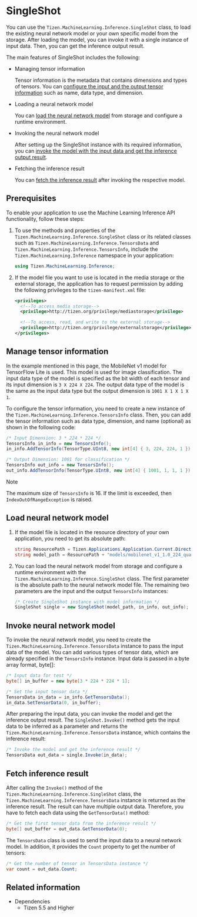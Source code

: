 # SingleShot

You can use the `Tizen.MachineLearning.Inference.SingleShot` class, to load the existing neural network model or your own specific model from the storage. After loading the model, you can invoke it with a single instance of input data. Then, you can get the inference output result.

The main features of SingleShot includes the following:

- Managing tensor information

  Tensor information is the metadata that contains dimensions and types of tensors.
  You can [configure the input and the output tensor information](#manage) such as name, data type, and dimension.

- Loading a neural network model

  You can [load the neural network model](#load) from storage and configure a runtime environment.

- Invoking the neural network model

  After setting up the SingleShot instance with its required information, you can [invoke the model with the input data and get the inference output result](#invoke).

- Fetching the inference result

  You can [fetch the inference result](#fetch) after invoking the respective model.

## Prerequisites

To enable your application to use the Machine Learning Inference API functionality, follow these steps:

1. To use the methods and properties of the `Tizen.MachineLearning.Inference.SingleShot` class or its related classes such as `Tizen.MachineLearning.Inference.TensorsData` and `Tizen.MachineLearning.Inference.TensorsInfo`, include the `Tizen.MachineLearning.Inference` namespace in your application:

    ```csharp
    using Tizen.MachineLearning.Inference;
    ```

2. If the model file you want to use is located in the media storage or the external storage, the application has to request permission by adding the following privileges to the `tizen-manifest.xml` file:

    ```XML
    <privileges>
      <!--To access media storage-->
      <privilege>http://tizen.org/privilege/mediastorage</privilege>

      <!--To access, read, and write to the external storage-->
      <privilege>http://tizen.org/privilege/externalstorage</privilege>
    </privileges>
    ```

<a name="manage"></a>
## Manage tensor information

In the example mentioned in this page, the MobileNet v1 model for TensorFlow Lite is used. This model is used for image classification.
The input data type of the model is specified as the bit width of each tensor and its input dimension is `3 X 224 X 224`.
The output data type of the model is the same as the input data type but the output dimension is `1001 X 1 X 1 X 1`.

To configure the tensor information, you need to create a new instance of the `Tizen.MachineLearning.Inference.TensorsInfo` class. Then, you can add the tensor information such as data type, dimension, and name (optional) as shown in the following code:

```csharp
/* Input Dimension: 3 * 224 * 224 */
TensorsInfo in_info = new TensorsInfo();
in_info.AddTensorInfo(TensorType.UInt8, new int[4] { 3, 224, 224, 1 });

/* Output Dimension: 1001 for classification */
TensorsInfo out_info = new TensorsInfo();
out_info.AddTensorInfo(TensorType.UInt8, new int[4] { 1001, 1, 1, 1 });
```

> [!NOTE]
> The maximum size of `TensorsInfo` is 16. If the limit is exceeded, then `IndexOutOfRangeException` is raised.

<a name="load"></a>
## Load neural network model

1. If the model file is located in the resource directory of your own application, you need to get its absolute path:

    ```csharp
    string ResourcePath = Tizen.Applications.Application.Current.DirectoryInfo.Resource;
    string model_path = ResourcePath + "models/mobilenet_v1_1.0_224_quant.tflite";
    ```

2. You can load the neural network model from storage and configure a runtime environment with the `Tizen.MachineLearning.Inference.SingleShot` class. The first parameter is the absolute path to the neural network model file. The remaining two parameters are the input and the output `TensorsInfo` instances:

    ```csharp
    /* Create SingleShot instance with model information */
    SingleShot single = new SingleShot(model_path, in_info, out_info);
    ```

<a name="invoke"></a>
## Invoke neural network model

To invoke the neural network model, you need to create the `Tizen.MachineLearning.Inference.TensorsData` instance to pass the input data of the model. You can add various types of tensor data, which are already specified in the `TensorsInfo` instance. Input data is passed in a byte array format, byte[]:

```csharp
/* Input data for test */
byte[] in_buffer = new byte[3 * 224 * 224 * 1];

/* Set the input tensor data */
TensorsData in_data = in_info.GetTensorsData();
in_data.SetTensorData(0, in_buffer);
```

After preparing the input data, you can invoke the model and get the inference output result. The `SingleShot.Invoke()` method gets the input data to be inferred as a parameter and returns the `Tizen.MachineLearning.Inference.TensorsData` instance, which contains the inference result:

```csharp
/* Invoke the model and get the inference result */
TensorsData out_data = single.Invoke(in_data);
```

<a name="fetch"></a>
## Fetch inference result

After calling the `Invoke()` method of the `Tizen.MachineLearning.Inference.SingleShot` class, the `Tizen.MachineLearning.Inference.TensorsData` instance is returned as the inference result.
The result can have multiple output data. Therefore, you have to fetch each data using the `GetTensorData()` method:

```csharp
/* Get the first tensor data from the inference result */
byte[] out_buffer = out_data.GetTensorData(0);
```

The `TensorsData` class is used to send the input data to a neural network model. In addition, it provides the `Count` property to get the number of tensors:

```csharp
/* Get the number of tensor in TensorsData instance */
var count = out_data.Count;
```

## Related information
- Dependencies
  - Tizen 5.5 and Higher
